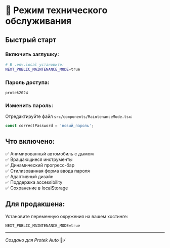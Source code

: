 # 🔧 Режим технического обслуживания

## Быстрый старт

### Включить заглушку:
```bash
# В .env.local установите:
NEXT_PUBLIC_MAINTENANCE_MODE=true
```

### Пароль доступа:
```
protek2024
```

### Изменить пароль:
Отредактируйте файл `src/components/MaintenanceMode.tsx`:
```typescript
const correctPassword = 'новый_пароль';
```

## Что включено:

✅ Анимированный автомобиль с дымом  
✅ Вращающиеся инструменты  
✅ Динамический прогресс-бар  
✅ Стилизованная форма ввода пароля  
✅ Адаптивный дизайн  
✅ Поддержка accessibility  
✅ Сохранение в localStorage  

## Для продакшена:

Установите переменную окружения на вашем хостинге:
```
NEXT_PUBLIC_MAINTENANCE_MODE=true
```

---
*Создано для Protek Auto* 🚗⚡
